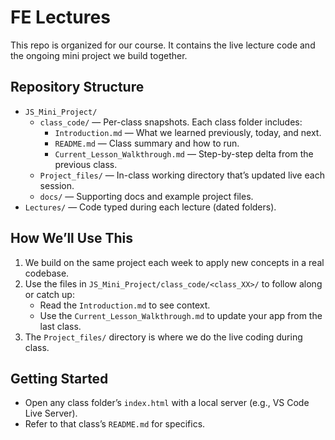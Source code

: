 # FE Lectures

This repo is organized for our course. It contains the live lecture code and the ongoing mini project we build together.

## Repository Structure

- `JS_Mini_Project/`
  - `class_code/` — Per-class snapshots. Each class folder includes:
    - `Introduction.md` — What we learned previously, today, and next.
    - `README.md` — Class summary and how to run.
    - `Current_Lesson_Walkthrough.md` — Step-by-step delta from the previous class.
  - `Project_files/` — In-class working directory that’s updated live each session.
  - `docs/` — Supporting docs and example project files.
- `Lectures/` — Code typed during each lecture (dated folders).

## How We’ll Use This

1. We build on the same project each week to apply new concepts in a real codebase.
2. Use the files in `JS_Mini_Project/class_code/<class_XX>/` to follow along or catch up:
   - Read the `Introduction.md` to see context.
   - Use the `Current_Lesson_Walkthrough.md` to update your app from the last class.
3. The `Project_files/` directory is where we do the live coding during class.

## Getting Started

- Open any class folder’s `index.html` with a local server (e.g., VS Code Live Server).
- Refer to that class’s `README.md` for specifics.
